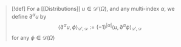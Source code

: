 >[!def]
For a [[Distributions]] $u\in\mathcal{D}'(\Omega)$, and any multi-index $\alpha$, we define $\partial ^{\alpha}u$ by $$\langle \partial ^{\alpha}u,\phi\rangle_{\mathcal{D}',\mathcal{D}}:=(-1)^{|\alpha|}\langle u,\partial ^{\alpha}\phi\rangle_\mathcal{D',D}$$
for any $\phi\in\mathcal{D}(\Omega)$


